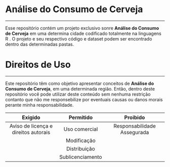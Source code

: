 # Análise do Consumo de Cerveja
***
Esse repositório contém um projeto exclusivo sonre **Análise do Consumo de Cerveja** em uma determina cidade codificado totalmente na linguagens R . O projeto e seu respectivo código e dataset podem ser encontrado dentro das determinadas pastas.

# Direitos de Uso
***
Este repositório têm como objetivo apresentar conceitos de **Análise do Consumo de Cerveja**, em uma determinada região. Então, dentro deste repositório você pode utilizar deste conteúdo sem nenhuma restrição contanto que não me responsebilize por eventuais causas ou danos morais perante minha responsabilidade.	

Exigido | Permitido | Proibido
:---: | :---: | :---:
Aviso de licença e direitos autorais | Uso comercial | Responsabilidade Assegurada
 || Modificação ||	
 || Distribuição ||	
 || Sublicenciamento || 	
 
